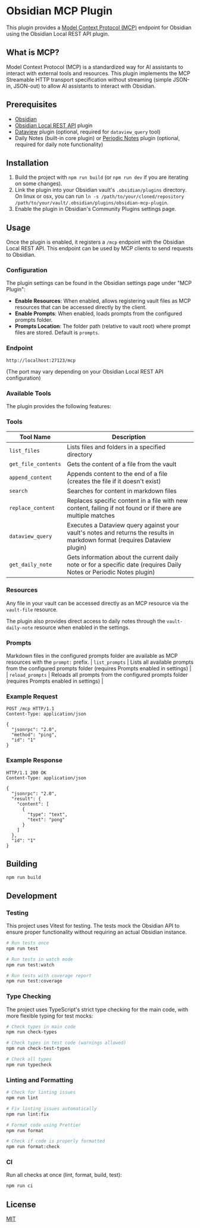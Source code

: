 # Obsidian MCP Plugin

This plugin provides a [Model Context Protocol (MCP)](https://modelcontextprotocol.io/) endpoint for Obsidian using the Obsidian Local REST API plugin.

## What is MCP?

Model Context Protocol (MCP) is a standardized way for AI assistants to interact with external tools and resources. This plugin implements the MCP Streamable HTTP transport specification without streaming (simple JSON-in, JSON-out) to allow AI assistants to interact with Obsidian.

## Prerequisites

- [Obsidian](https://obsidian.md/)
- [Obsidian Local REST API](https://github.com/coddingtonbear/obsidian-local-rest-api) plugin
- [Dataview](https://github.com/blacksmithgu/obsidian-dataview) plugin (optional, required for `dataview_query` tool)
- Daily Notes (built-in core plugin) or [Periodic Notes](https://github.com/liamcain/obsidian-periodic-notes) plugin (optional, required for daily note functionality)

## Installation

1. Build the project with `npm run build` (or `npm run dev` if you are iterating on some changes).
2. Link the plugin into your Obsidian vault's `.obsidian/plugins` directory. On linux or osx, you can run `ln -s /path/to/your/cloned/repository /path/to/your/vault/.obsidian/plugins/obsidian-mcp-plugin`.
3. Enable the plugin in Obsidian's Community Plugins settings page.

## Usage

Once the plugin is enabled, it registers a `/mcp` endpoint with the Obsidian Local REST API. This endpoint can be used by MCP clients to send requests to Obsidian.

### Configuration

The plugin settings can be found in the Obsidian settings page under "MCP Plugin":

- **Enable Resources**: When enabled, allows registering vault files as MCP resources that can be accessed directly by the client.
- **Enable Prompts**: When enabled, loads prompts from the configured prompts folder.
- **Prompts Location**: The folder path (relative to vault root) where prompt files are stored. Default is `prompts`.

### Endpoint

```
http://localhost:27123/mcp
```

(The port may vary depending on your Obsidian Local REST API configuration)

### Available Tools

The plugin provides the following features:

### Tools

| Tool Name | Description |
|-----------|-------------|
| `list_files` | Lists files and folders in a specified directory |
| `get_file_contents` | Gets the content of a file from the vault |
| `append_content` | Appends content to the end of a file (creates the file if it doesn't exist) |
| `search` | Searches for content in markdown files |
| `replace_content` | Replaces specific content in a file with new content, failing if not found or if there are multiple matches |
| `dataview_query` | Executes a Dataview query against your vault's notes and returns the results in markdown format (requires Dataview plugin) |
| `get_daily_note` | Gets information about the current daily note or for a specific date (requires Daily Notes or Periodic Notes plugin) |

### Resources

Any file in your vault can be accessed directly as an MCP resource via the `vault-file` resource.

The plugin also provides direct access to daily notes through the `vault-daily-note` resource when enabled in the settings.

### Prompts

Markdown files in the configured prompts folder are available as MCP resources with the `prompt:` prefix.
| `list_prompts` | Lists all available prompts from the configured prompts folder (requires Prompts enabled in settings) |
| `reload_prompts` | Reloads all prompts from the configured prompts folder (requires Prompts enabled in settings) |

### Example Request

```
POST /mcp HTTP/1.1
Content-Type: application/json

{
  "jsonrpc": "2.0",
  "method": "ping",
  "id": "1"
}
```

### Example Response

```
HTTP/1.1 200 OK
Content-Type: application/json

{
  "jsonrpc": "2.0",
  "result": {
    "content": [
      {
        "type": "text",
        "text": "pong"
      }
    ]
  },
  "id": "1"
}
```

## Building

```
npm run build
```

## Development

### Testing

This project uses Vitest for testing. The tests mock the Obsidian API to ensure proper functionality without requiring an actual Obsidian instance.

```bash
# Run tests once
npm run test

# Run tests in watch mode
npm run test:watch

# Run tests with coverage report
npm run test:coverage
```

### Type Checking

The project uses TypeScript's strict type checking for the main code, with more flexible typing for test mocks:

```bash
# Check types in main code
npm run check-types

# Check types in test code (warnings allowed)
npm run check-test-types

# Check all types
npm run typecheck
```

### Linting and Formatting

```bash
# Check for linting issues
npm run lint

# Fix linting issues automatically
npm run lint:fix

# Format code using Prettier
npm run format

# Check if code is properly formatted
npm run format:check
```

### CI

Run all checks at once (lint, format, build, test):

```bash
npm run ci
```


## License

[MIT](LICENSE)
